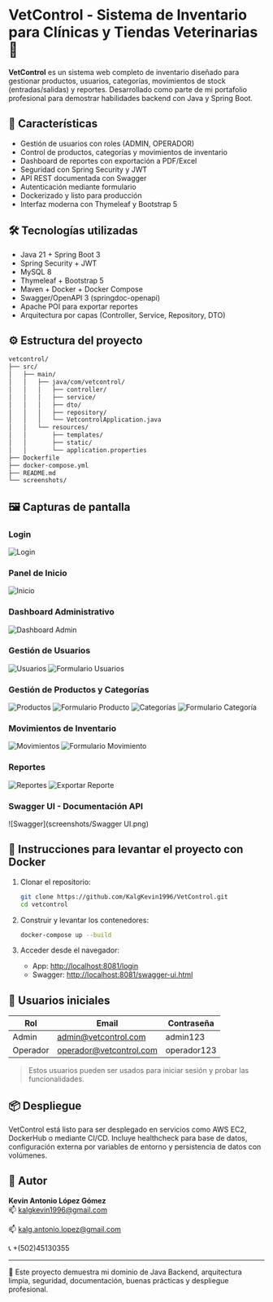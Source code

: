 
# VetControl - Sistema de Inventario para Clínicas y Tiendas Veterinarias 🐾

**VetControl** es un sistema web completo de inventario diseñado para gestionar productos, usuarios, categorías, movimientos de stock (entradas/salidas) y reportes. Desarrollado como parte de mi portafolio profesional para demostrar habilidades backend con Java y Spring Boot.

## 🚀 Características

- Gestión de usuarios con roles (ADMIN, OPERADOR)
- Control de productos, categorías y movimientos de inventario
- Dashboard de reportes con exportación a PDF/Excel
- Seguridad con Spring Security y JWT
- API REST documentada con Swagger
- Autenticación mediante formulario
- Dockerizado y listo para producción
- Interfaz moderna con Thymeleaf y Bootstrap 5

## 🛠️ Tecnologías utilizadas

- Java 21 + Spring Boot 3
- Spring Security + JWT
- MySQL 8
- Thymeleaf + Bootstrap 5
- Maven + Docker + Docker Compose
- Swagger/OpenAPI 3 (springdoc-openapi)
- Apache POI para exportar reportes
- Arquitectura por capas (Controller, Service, Repository, DTO)

## ⚙️ Estructura del proyecto

```bash
vetcontrol/
├── src/
│   ├── main/
│   │   ├── java/com/vetcontrol/
│   │   │   ├── controller/
│   │   │   ├── service/
│   │   │   ├── dto/
│   │   │   ├── repository/
│   │   │   └── VetcontrolApplication.java
│   │   └── resources/
│   │       ├── templates/
│   │       ├── static/
│   │       └── application.properties
├── Dockerfile
├── docker-compose.yml
├── README.md
└── screenshots/
```

## 🖼️ Capturas de pantalla

### Login
![Login](screenshots/login.png)

### Panel de Inicio
![Inicio](screenshots/inicio.png)

### Dashboard Administrativo
![Dashboard Admin](screenshots/admin_dashboard.png)

### Gestión de Usuarios
![Usuarios](screenshots/usuarios.png)
![Formulario Usuarios](screenshots/usuarios_form.png)

### Gestión de Productos y Categorías
![Productos](screenshots/productos.png)
![Formulario Producto](screenshots/productos_form.png)
![Categorías](screenshots/categorias.png)
![Formulario Categoría](screenshots/categorias_form.png)

### Movimientos de Inventario
![Movimientos](screenshots/movimientos.png)
![Formulario Movimiento](screenshots/movimientos_form.png)

### Reportes
![Reportes](screenshots/reportes.png)
![Exportar Reporte](screenshots/reportes_exportacion.png)

### Swagger UI - Documentación API
![Swagger](screenshots/Swagger UI.png)

## 🐳 Instrucciones para levantar el proyecto con Docker

1. Clonar el repositorio:
   ```bash
   git clone https://github.com/KalgKevin1996/VetControl.git
   cd vetcontrol
   ```

2. Construir y levantar los contenedores:
   ```bash
   docker-compose up --build
   ```

3. Acceder desde el navegador:
    - App: [http://localhost:8081/login](http://localhost:80/login)
    - Swagger: [http://localhost:8081/swagger-ui.html](http://localhost:8081/swagger-ui.html)

## 👥 Usuarios iniciales

| Rol     | Email                  | Contraseña |
|---------|------------------------|------------|
| Admin   | admin@vetcontrol.com   | admin123   |
| Operador| operador@vetcontrol.com| operador123|

> Estos usuarios pueden ser usados para iniciar sesión y probar las funcionalidades.

## 📦 Despliegue

VetControl está listo para ser desplegado en servicios como AWS EC2, DockerHub o mediante CI/CD. Incluye healthcheck para base de datos, configuración externa por variables de entorno y persistencia de datos con volúmenes.

## 📌 Autor

**Kevin Antonio López Gómez**  
📫 kalgkevin1996@gmail.com 

📫 kalg.antonio.lopez@gmail.com

📞 +(502)45130355

---

🧩 Este proyecto demuestra mi dominio de Java Backend, arquitectura limpia, seguridad, documentación, buenas prácticas y despliegue profesional.
